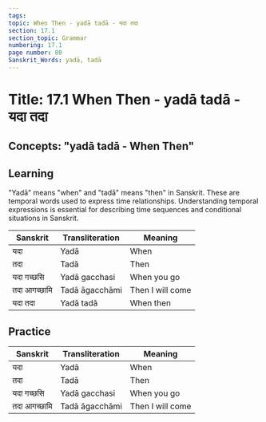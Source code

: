```yaml
---
tags:
topic: When Then - yadā tadā - यदा तदा
section: 17.1
section_topic: Grammar
numbering: 17.1
page number: 80
Sanskrit_Words: yadā, tadā
---
```

# Title: 17.1 When Then - yadā tadā - यदा तदा
## Concepts: "yadā tadā - When Then"

## Learning
"Yadā" means "when" and "tadā" means "then" in Sanskrit. These are temporal words used to express time relationships. Understanding temporal expressions is essential for describing time sequences and conditional situations in Sanskrit.

| Sanskrit           | Transliteration      | Meaning                          |
| ------------------ | -------------------- | -------------------------------- |
| यदा                | Yadā                 | When                             |
| तदा                | Tadā                 | Then                             |
| यदा गच्छसि        | Yadā gacchasi        | When you go                      |
| तदा आगच्छामि      | Tadā āgacchāmi      | Then I will come                 |
| यदा तदा           | Yadā tadā            | When then                        |

## Practice
| Sanskrit           | Transliteration      | Meaning                          |
| ------------------ | -------------------- | -------------------------------- |
| यदा                | Yadā                 | When                             |
| तदा                | Tadā                 | Then                             |
| यदा गच्छसि        | Yadā gacchasi        | When you go                      |
| तदा आगच्छामि      | Tadā āgacchāmi      | Then I will come                 |
